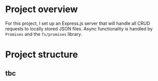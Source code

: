 # Project overview
For this project, I set up an Express.js server that will handle all CRUD requests to locally stored JSON files. Async functionality is handled by `Promises` and the `fs/promises` library.

# Project structure
## tbc



